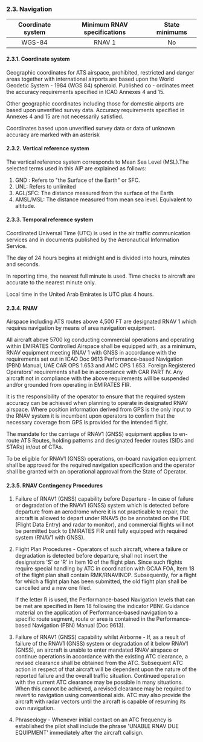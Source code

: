 ### 	2.3. Navigation

| Coordinate system | Minimum RNAV specifications | State minimums |
| :---------------: | :-------------------------: | :------------: |
|      WGS-84       |           RNAV 1            |       No       |

#### 2.3.1. Coordinate system

Geographic coordinates for ATS airspace, prohibited, restricted and danger areas together with international airports are based upon the World Geodetic System - 1984 (WGS 84) spheroid. Published co - ordinates meet the accuracy requirements specified in ICAO Annexes 4 and 15.

Other geographic coordinates including those for domestic airports are based upon unverified survey data. Accuracy requirements specified in Annexes 4 and 15 are not necessarily satisfied.

Coordinates based upon unverified survey data or data of unknown accuracy are marked with an asterisk

#### 2.3.2. Vertical reference system

The vertical reference system corresponds to Mean Sea Level (MSL).The selected terms used in this AIP are explained as follows:

1. GND : Refers to "the Surface of the Earth" or SFC.
2. UNL: Refers to unlimited
3. AGL/SFC: The distance measured from the surface of the Earth 
4. AMSL/MSL: The distance measured from mean sea level. Equivalent to altitude.

#### 2.3.3. Temporal reference system

Coordinated Universal Time (UTC) is used in the air traffic communication services and in documents published by the Aeronautical Information Service.

The day of 24 hours begins at midnight and is divided into hours, minutes and seconds.

In reporting time, the nearest full minute is used. Time checks to aircraft are accurate to the nearest minute only.

Local time in the United Arab Emirates is UTC plus 4 hours.

#### 2.3.4. RNAV

Airspace including ATS routes above 4,500 FT are designated RNAV 1 which requires navigation by means of area navigation equipment.

All aircraft above 5700 kg conducting commercial operations and operating within EMIRATES Controlled Airspace shall be equipped with, as a minimum, RNAV equipment meeting RNAV 1 with GNSS in accordance with the requirements set out in ICAO Doc 9613 Performance-based Navigation (PBN) Manual, UAE CAR OPS 1.653 and AMC OPS 1.653. Foreign Registered Operators' requirements shall be in accordance with CAR PART IV. Any aircraft not in compliance with the above requirements will be suspended and/or grounded from operating in EMIRATES FIR.

It is the responsibility of the operator to ensure that the required system accuracy can be achieved when planning to operate in designated RNAV airspace. Where position information derived from GPS is the only input to the RNAV system it is incumbent upon operators to confirm that the necessary coverage from GPS is provided for the intended flight.

The mandate for the carriage of RNAV1 (GNSS) equipment applies to en-route ATS Routes, holding patterns and designated feeder routes (SIDs and STARs) in/out of CTAs.

To be eligible for RNAV1 (GNSS) operations, on-board navigation equipment shall be approved for the required navigation specification and the operator shall be granted with an operational approval from the State of Operator.

#### 2.3.5. RNAV Contingency Procedures

1. Failure of RNAV1 (GNSS) capability before Departure - In case of failure or degradation of the RNAV1 (GNSS) system which is detected before departure from an aerodrome where it is not practicable to repair, the aircraft is allowed to depart under RNAV5 (to be annotated on the FDE (Flight Data Entry) and radar to monitor), and commercial flights will not be permitted back to EMIRATES FIR until fully equipped with required system (RNAV1 with GNSS). 

2. Flight Plan Procedures - Operators of such aircraft, where a failure or degradation is detected before departure, shall not insert the designators 'S' or 'R' in Item 10 of the flight plan. Since such flights require special handling by ATC in coordination with GCAA FOA, Item 18 of the flight plan shall contain RMK/RNAVINOP. Subsequently, for a flight for which a flight plan has been submitted, the old flight plan shall be cancelled and a new one filed.

   If the letter R is used, the Performance-based Navigation levels that can be met are specified in Item 18 following the indicator PBN/. Guidance material on the application of Performance-based navigation to a specific route segment, route or area is contained in the Performance-based Navigation (PBN) Manual (Doc 9613).

3. Failure of RNAV1 (GNSS) capability whilst Airborne - If, as a result of failure of the RNAV1 (GNSS) system or degradation of it below RNAV1 (GNSS), an aircraft is unable to enter mandated RNAV airspace or continue operations in accordance with the existing ATC clearance, a revised clearance shall be obtained from the ATC. Subsequent ATC action in respect of that aircraft will be dependent upon the nature of the reported failure and the overall traffic situation. Continued operation with the current ATC clearance may be possible in many situations. When this cannot be achieved, a revised clearance may be required to revert to navigation using conventional aids. ATC may also provide the aircraft with radar vectors until the aircraft is capable of resuming its own navigation.

4. Phraseology - Whenever initial contact on an ATC frequency is established the pilot shall include the phrase 'UNABLE RNAV DUE EQUIPMENT' immediately after the aircraft callsign.